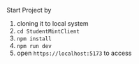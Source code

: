 Start Project by 
1. cloning it to local system
2. `cd StudentMintClient`
3. `npm install`
4. `npm run dev`
5. open `https://localhost:5173` to access
